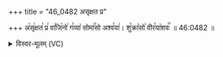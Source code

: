 +++
title = "46_0482 असृक्षत प्र"

+++
अ꣡सृ꣢क्षत꣣ प्र꣢ वा꣣जि꣡नो꣢ ग꣣व्या꣡ सोमा꣢꣯सो अश्व꣣या꣢। शु꣣क्रा꣡सो꣢ वीर꣣या꣡शवः꣢꣯ ॥ 46:0482 ॥

<details><summary>विस्वर-मूलम् (VC)</summary>

असृक्षत प्र वाजिनो गव्या सोमासो अश्वया । शुक्रासो वीरयाशवः ॥४८२॥
</details>